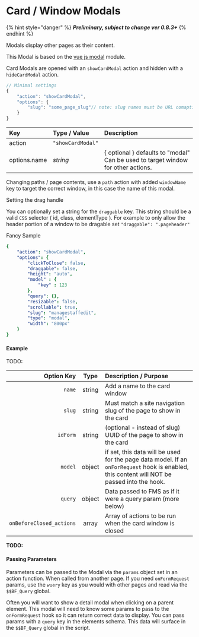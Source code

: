 # Card / Window Modals

{% hint style="danger" %}
_**Preliminary, subject to change ver 0.8.3+**_
{% endhint %}

Modals display other pages as their content.  

This Modal is based on the [vue js modal](https://github.com/euvl/vue-js-modal#properties) module. 

Card Modals are opened with an `showCardModal` action and hidden with a `hideCardModal` action. 

```javascript
// Minimal settings
{
    "action": "showCardModal",
    "options": {
        "slug": "some_page_slug"// note: slug names must be URL comaptible
    }
}
```

| Key | Type / Value | Description |
| :--- | :--- | :--- |
| action | `"showCardModal"` |  |
| options.name | _string_ | { optional } defaults to "modal" Can be used to target window for other actions.  |

Changing paths / page contents, use a `path` action with added `windowName`  key to target the correct window, in this case the name of this modal. 

Setting the drag handle

You can optionally set a string for the `draggable` key. This string should be a valid `CSS` selector \( id, class, elementType \). For example to only allow the header portion of a window to be dragable set `"draggable": ".pageheader"` 

Fancy Sample

```yaml
{
    "action": "showCardModal",
    "options": {
        "clickToClose": false,
        "draggable": false,
        "height": "auto",
        "model" : {
            "key" : 123
        },
        "query": {},
        "resizable": false,
        "scrollable": true,
        "slug": "managestaffedit",
        "type": "modal",
        "width": "800px"
    }
}
```

#### Example

TODO:

| Option Key | Type | Description / Purpose |
| ---: | :---: | :--- |
| `name` | string | Add a name to the card window |
| `slug` | string | Must match a site navigation slug of the page to show in the card |
| `idForm` | string | \(optional - instead of slug\) UUID of the page to show in the card |
| `model` | object | if set, this data will be used for the page data model. If an `onForRequest` hook is enabled, this content will NOT be passed into the hook. |
| `query` | object | Data passed to FMS as if it were a query param \(more below\) |
| `onBeforeClosed_actions` | array | Array of actions to be run when the card window is closed |





**TODO:**

#### Passing Parameters

Parameters can be passed to the Modal via the `params` object set in an action function. When called from another page. If you need `onFormRequest` params, use the `wuery` key as you would with other pages and read via the `$$BF_Query` global.

Often you will want to show a detail modal when clicking on a parent element. This modal will need to know some params to pass to the `onFormRequest` hook so it can return correct data to display. You can pass params with a `query` key in the elements schema. This data will surface in the `$$BF_Query` global in the script.



